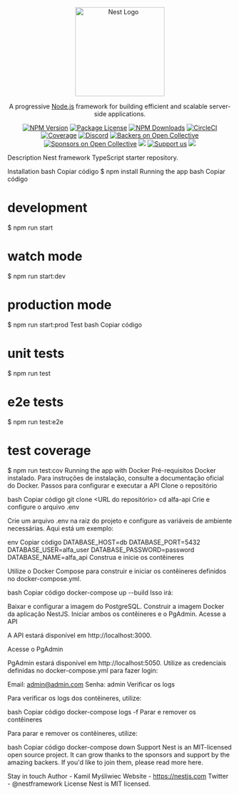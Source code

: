 <p align="center">
  <a href="http://nestjs.com/" target="blank"><img src="https://nestjs.com/img/logo-small.svg" width="200" alt="Nest Logo" /></a>
</p>
  <p align="center">A progressive <a href="http://nodejs.org" target="_blank">Node.js</a> framework for building efficient and scalable server-side applications.</p>
    <p align="center">
<a href="https://www.npmjs.com/~nestjscore" target="_blank"><img src="https://img.shields.io/npm/v/@nestjs/core.svg" alt="NPM Version" /></a>
<a href="https://www.npmjs.com/~nestjscore" target="_blank"><img src="https://img.shields.io/npm/l/@nestjs/core.svg" alt="Package License" /></a>
<a href="https://www.npmjs.com/~nestjscore" target="_blank"><img src="https://img.shields.io/npm/dm/@nestjs/common.svg" alt="NPM Downloads" /></a>
<a href="https://circleci.com/gh/nestjs/nest" target="_blank"><img src="https://img.shields.io/circleci/build/github/nestjs/nest/master" alt="CircleCI" /></a>
<a href="https://coveralls.io/github/nestjs/nest?branch=master" target="_blank"><img src="https://coveralls.io/repos/github/nestjs/nest/badge.svg?branch=master#9" alt="Coverage" /></a>
<a href="https://discord.gg/G7Qnnhy" target="_blank"><img src="https://img.shields.io/badge/discord-online-brightgreen.svg" alt="Discord"/></a>
<a href="https://opencollective.com/nest#backer" target="_blank"><img src="https://opencollective.com/nest/backers/badge.svg" alt="Backers on Open Collective" /></a>
<a href="https://opencollective.com/nest#sponsor" target="_blank"><img src="https://opencollective.com/nest/sponsors/badge.svg" alt="Sponsors on Open Collective" /></a>
  <a href="https://paypal.me/kamilmysliwiec" target="_blank"><img src="https://img.shields.io/badge/Donate-PayPal-ff3f59.svg"/></a>
    <a href="https://opencollective.com/nest#sponsor"  target="_blank"><img src="https://img.shields.io/badge/Support%20us-Open%20Collective-41B883.svg" alt="Support us"></a>
  <a href="https://twitter.com/nestframework" target="_blank"><img src="https://img.shields.io/twitter/follow/nestframework.svg?style=social&label=Follow"></a>
</p>
  <!--[![Backers on Open Collective](https://opencollective.com/nest/backers/badge.svg)](https://opencollective.com/nest#backer)
  [![Sponsors on Open Collective](https://opencollective.com/nest/sponsors/badge.svg)](https://opencollective.com/nest#sponsor)-->
Description
Nest framework TypeScript starter repository.

Installation
bash
Copiar código
$ npm install
Running the app
bash
Copiar código

# development

$ npm run start

# watch mode

$ npm run start:dev

# production mode

$ npm run start:prod
Test
bash
Copiar código

# unit tests

$ npm run test

# e2e tests

$ npm run test:e2e

# test coverage

$ npm run test:cov
Running the app with Docker
Pré-requisitos
Docker instalado. Para instruções de instalação, consulte a documentação oficial do Docker.
Passos para configurar e executar a API
Clone o repositório

bash
Copiar código
git clone <URL do repositório>
cd alfa-api
Crie e configure o arquivo .env

Crie um arquivo .env na raiz do projeto e configure as variáveis de ambiente necessárias. Aqui está um exemplo:

env
Copiar código
DATABASE_HOST=db
DATABASE_PORT=5432
DATABASE_USER=alfa_user
DATABASE_PASSWORD=password
DATABASE_NAME=alfa_api
Construa e inicie os contêineres

Utilize o Docker Compose para construir e iniciar os contêineres definidos no docker-compose.yml.

bash
Copiar código
docker-compose up --build
Isso irá:

Baixar e configurar a imagem do PostgreSQL.
Construir a imagem Docker da aplicação NestJS.
Iniciar ambos os contêineres e o PgAdmin.
Acesse a API

A API estará disponível em http://localhost:3000.

Acesse o PgAdmin

PgAdmin estará disponível em http://localhost:5050. Utilize as credenciais definidas no docker-compose.yml para fazer login:

Email: admin@admin.com
Senha: admin
Verificar os logs

Para verificar os logs dos contêineres, utilize:

bash
Copiar código
docker-compose logs -f
Parar e remover os contêineres

Para parar e remover os contêineres, utilize:

bash
Copiar código
docker-compose down
Support
Nest is an MIT-licensed open source project. It can grow thanks to the sponsors and support by the amazing backers. If you'd like to join them, please read more here.

Stay in touch
Author - Kamil Myśliwiec
Website - https://nestjs.com
Twitter - @nestframework
License
Nest is MIT licensed.
